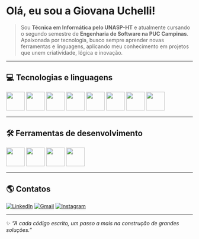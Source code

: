 # Olá, eu sou a Giovana Uchelli!

> Sou **Técnica em Informática pelo UNASP-HT** e atualmente cursando o segundo semestre de **Engenharia de Software na PUC Campinas**.  
> Apaixonada por tecnologia, busco sempre aprender novas ferramentas e linguagens, aplicando meu conhecimento em projetos que unem criatividade, lógica e inovação. 

---
## 💻 Tecnologias e linguagens 

<p align="left">
  <img src="https://cdn.jsdelivr.net/gh/devicons/devicon/icons/html5/html5-original.svg" width="50" height="50"/>
  <img src="https://cdn.jsdelivr.net/gh/devicons/devicon/icons/css3/css3-original.svg" width="50" height="50"/>
  <img src="https://cdn.jsdelivr.net/gh/devicons/devicon/icons/javascript/javascript-original.svg" width="50" height="50"/>
  <img src="https://cdn.jsdelivr.net/gh/devicons/devicon/icons/python/python-original.svg" width="50" height="50"/>
  <img src="https://cdn.jsdelivr.net/gh/devicons/devicon/icons/php/php-original.svg" width="50" height="50"/>
  <img src="https://cdn.jsdelivr.net/gh/devicons/devicon/icons/csharp/csharp-original.svg" width="50" height="50"/>
  <img src="https://cdn.jsdelivr.net/gh/devicons/devicon/icons/c/c-original.svg" width="50" height="50"/>
  <img src="https://cdn.jsdelivr.net/gh/devicons/devicon/icons/mysql/mysql-original.svg" width="50" height="50"/>
</p>

---
## 🛠 Ferramentas de desenvolvimento

<p align="left">
  <img src="https://cdn.jsdelivr.net/gh/devicons/devicon/icons/arduino/arduino-original.svg" width="50" height="50"/>
  <img src="https://cdn.jsdelivr.net/gh/devicons/devicon/icons/vscode/vscode-original.svg" width="50" height="50"/>
  <img src="https://cdn.jsdelivr.net/gh/devicons/devicon/icons/visualstudio/visualstudio-plain.svg" width="50" height="50"/>
  <img src="https://cdn.jsdelivr.net/gh/devicons/devicon/icons/unity/unity-original.svg" width="50" height="50"/>
</p>

---
## 🌎 Contatos
[![LinkedIn](https://img.shields.io/badge/LinkedIn-blue?style=flat-square&logo=linkedin&logoColor=white)](https://www.linkedin.com/in/giovana-uchelli-641881298) 
[![Gmail](https://img.shields.io/badge/Gmail-red?style=flat-square&logo=gmail&logoColor=white)](mailto:giovana.uchelli@gmail.com) 
[![Instagram](https://img.shields.io/badge/Instagram-E4405F?style=flat-square&logo=instagram&logoColor=white)](https://www.instagram.com/giuchelli)

---
✨ *“A cada código escrito, um passo a mais na construção de grandes soluções.”*
